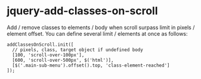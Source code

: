 jquery-add-classes-on-scroll
============================

Add / remove classes to elements / body when scroll surpass limit in pixels / element offset.
You can define several limit / elements at once as follows:

    addClassesOnScroll.init([
      // pixels, class, target object if undefined body
      [100, 'scroll-over-100px'],
      [600, 'scroll-over-500px', $('html')],
      [$('.main-sub-menu').offset().top, 'class-element-reached']
    ]);
